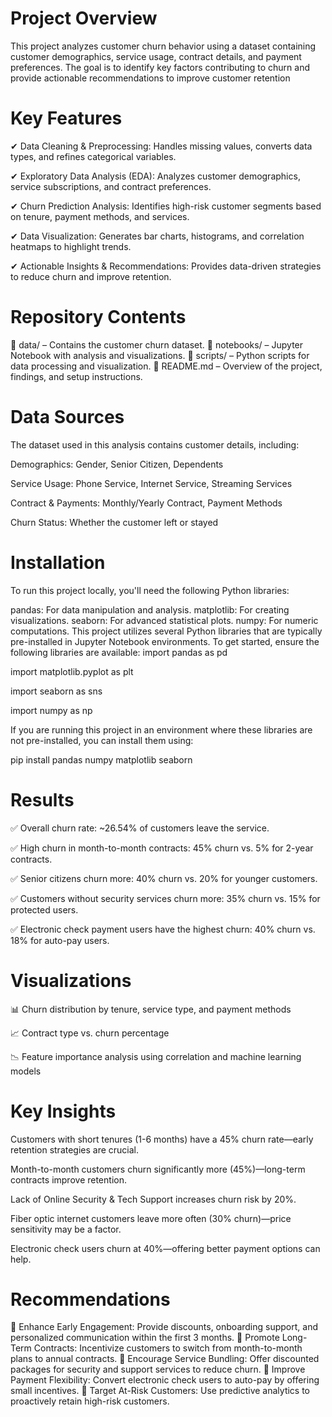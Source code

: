 # Project Overview
This project analyzes customer churn behavior using a dataset containing customer demographics, service usage, contract details, and payment preferences. The goal is to identify key factors contributing to churn and provide actionable recommendations to improve customer retention

# Key Features
✔ Data Cleaning & Preprocessing: Handles missing values, converts data types, and refines categorical variables.

✔ Exploratory Data Analysis (EDA): Analyzes customer demographics, service subscriptions, and contract preferences.

✔ Churn Prediction Analysis: Identifies high-risk customer segments based on tenure, payment methods, and services.

✔ Data Visualization: Generates bar charts, histograms, and correlation heatmaps to highlight trends.

✔ Actionable Insights & Recommendations: Provides data-driven strategies to reduce churn and improve retention.

# Repository Contents
📂 data/ – Contains the customer churn dataset.
📂 notebooks/ – Jupyter Notebook with analysis and visualizations.
📂 scripts/ – Python scripts for data processing and visualization.
📄 README.md – Overview of the project, findings, and setup instructions.

# Data Sources
The dataset used in this analysis contains customer details, including:

Demographics: Gender, Senior Citizen, Dependents

Service Usage: Phone Service, Internet Service, Streaming Services

Contract & Payments: Monthly/Yearly Contract, Payment Methods

Churn Status: Whether the customer left or stayed

# Installation
To run this project locally, you'll need the following Python libraries:

pandas: For data manipulation and analysis.
matplotlib: For creating visualizations.
seaborn: For advanced statistical plots.
numpy: For numeric computations. This project utilizes several Python libraries that are typically pre-installed in Jupyter Notebook environments. To get started, ensure the following libraries are available:
import pandas as pd

import matplotlib.pyplot as plt

import seaborn as sns

import numpy as np

If you are running this project in an environment where these libraries are not pre-installed, you can install them using:

pip install pandas numpy matplotlib seaborn 

# Results
✅ Overall churn rate: ~26.54% of customers leave the service.

✅ High churn in month-to-month contracts: 45% churn vs. 5% for 2-year contracts.

✅ Senior citizens churn more: 40% churn vs. 20% for younger customers.

✅ Customers without security services churn more: 35% churn vs. 15% for protected users.

✅ Electronic check payment users have the highest churn: 40% churn vs. 18% for auto-pay users.

# Visualizations
📊 Churn distribution by tenure, service type, and payment methods

📈 Contract type vs. churn percentage

📉 Feature importance analysis using correlation and machine learning models

# Key Insights
Customers with short tenures (1-6 months) have a 45% churn rate—early retention strategies are crucial.

Month-to-month customers churn significantly more (45%)—long-term contracts improve retention.

Lack of Online Security & Tech Support increases churn risk by 20%.

Fiber optic internet customers leave more often (30% churn)—price sensitivity may be a factor.

Electronic check users churn at 40%—offering better payment options can help.

# Recommendations
🔹 Enhance Early Engagement: Provide discounts, onboarding support, and personalized communication within the first 3 months.
🔹 Promote Long-Term Contracts: Incentivize customers to switch from month-to-month plans to annual contracts.
🔹 Encourage Service Bundling: Offer discounted packages for security and support services to reduce churn.
🔹 Improve Payment Flexibility: Convert electronic check users to auto-pay by offering small incentives.
🔹 Target At-Risk Customers: Use predictive analytics to proactively retain high-risk customers.
